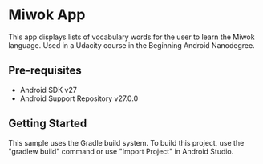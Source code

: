 Miwok App
===================================

This app displays lists of vocabulary words for the user to learn the Miwok language.
Used in a Udacity course in the Beginning Android Nanodegree.

Pre-requisites
--------------

- Android SDK v27
- Android Support Repository v27.0.0

Getting Started
---------------

This sample uses the Gradle build system. To build this project, use the
"gradlew build" command or use "Import Project" in Android Studio.
